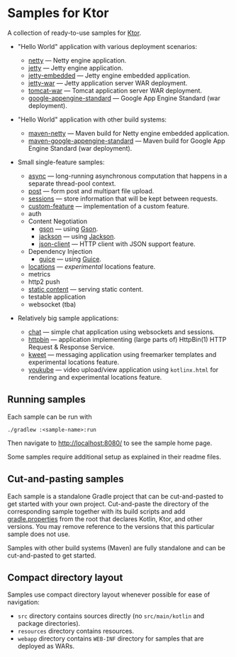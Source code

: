 # Samples for Ktor

A collection of ready-to-use samples for [Ktor](http://ktor.io).

* "Hello World" application with various deployment scenarios:
  * [netty](deployment/netty/README.md) &mdash; Netty engine application.
  * [jetty](deployment/jetty/README.md) &mdash; Jetty engine application.
  * [jetty-embedded](deployment/jetty-embedded/README.md) &mdash; Jetty engine embedded application.
  * [jetty-war](deployment/jetty-war/README.md) &mdash; Jetty application server WAR deployment.
  * [tomcat-war](deployment/tomcat-war/README.md) &mdash; Tomcat application server WAR deployment.
  * [google-appengine-standard](deployment/google-appengine-standard/README.md) &mdash; Google App Engine Standard (war deployment).

* "Hello World" application with other build systems:
  * [maven-netty](other/maven-netty/README.md) &mdash; Maven build for Netty engine embedded application. 
  * [maven-google-appengine-standard](other/maven-google-appengine-standard/README.md) &mdash; Maven build for Google App Engine Standard (war deployment).  
  
* Small single-feature samples:
  * [async](feature/async/README.md) &mdash; long-running asynchronous computation that happens in a separate thread-pool context.
  * [post](feature/post/README.md) &mdash; form post and multipart file upload.
  * [sessions](feature/sessions/README.md) &mdash; store information that will be kept between requests. 
  * [custom-feature](feature/custom-feature/README.md) &mdash; implementation of a custom feature.
  * auth
  * Content Negotiation
    * [gson](feature/gson/README.md) &mdash; using [Gson](https://github.com/google/gson).
    * [jackson](feature/jackson/README.md) &mdash; using [Jackson](https://github.com/FasterXML/jackson).
    * [json-client](feature/json-client/README.md) &mdash; HTTP client with JSON support feature. 
  * Dependency Injection
    * [guice](feature/guice/README.md) &mdash; using [Guice](https://github.com/google/guice).
  * [locations](feature/locations/README.md) &mdash; _experimental_ locations feature.
  * metrics
  * http2 push
  * [static content](feature/static-content/README.md) &mdash; serving static content.
  * testable application
  * websocket (tba)
 
* Relatively big sample applications:
  * [chat](app/chat/README.md) &mdash; simple chat application using websockets and sessions.
  * [httpbin](app/httpbin/README.md) &mdash; application implementing (large parts of) HttpBin(1) HTTP Request & Response Service.
  * [kweet](app/kweet/README.md) &mdash; messaging application using freemarker templates and experimental locations feature. 
  * [youkube](app/youkube/README.md) &mdash; video upload/view application using `kotlinx.html` for rendering and experimental locations feature.
   
## Running samples

Each sample can be run with 

```
./gradlew :<sample-name>:run
```

Then navigate to [http://localhost:8080/](http://localhost:8080/) to see the sample home page.  
 
Some samples require additional setup as explained in their readme files.
   
## Cut-and-pasting samples

Each sample is a standalone Gradle project that can be cut-and-pasted to get started with your own project. 
Cut-and-paste the directory of the corresponding sample together with 
its build scripts and add [gradle.properties](gradle.properties) from the root
that declares Kotlin, Ktor, and other versions. You may remove reference to the versions that
this particular sample does not use.

Samples with other build systems (Maven) are fully standalone and can be cut-and-pasted to get started.

## Compact directory layout

Samples use compact directory layout whenever possible for ease of navigation:

* `src` directory contains sources directly (no `src/main/kotlin` and package directories).
* `resources` directory contains resources.
* `webapp` directory contains `WEB-INF` directory for samples that are deployed as WARs.